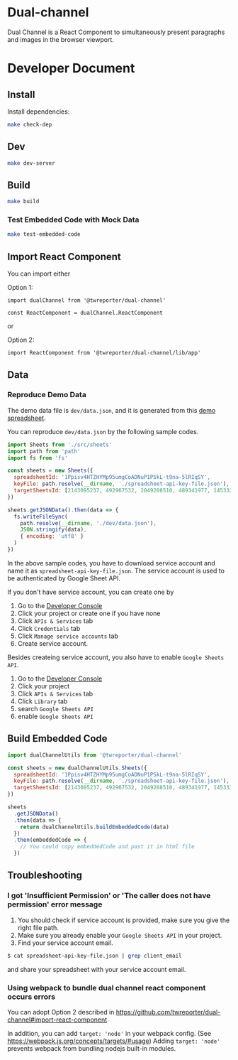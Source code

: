 # Dual-channel

Dual Channel is a React Component to simultaneously present paragraphs and images in the browser viewport.

# Developer Document

## Install

Install dependencies:

```bash
make check-dep
```

## Dev

```bash
make dev-server
```

## Build

```bash
make build
```

### Test Embedded Code with Mock Data

```bash
make test-embedded-code
```

## Import React Component

You can import either

Option 1:

```
import dualChannel from '@twreporter/dual-channel'

const ReactComponent = dualChannel.ReactComponent
```

or

Option 2:

```
import ReactComponent from '@twreporter/dual-channel/lib/app'
```

## Data

### Reproduce Demo Data

The demo data file is `dev/data.json`,
and it is generated from this [demo spreadsheet](https://docs.google.com/spreadsheets/d/1Ppisv4HTZHYMp95umgCoADNuP1PSkL-t9na-5lRIqSY).

You can reproduce `dev/data.json` by the following sample codes.

```javascript
import Sheets from './src/sheets'
import path from 'path'
import fs from 'fs'

const sheets = new Sheets({
  spreadsheetId: '1Ppisv4HTZHYMp95umgCoADNuP1PSkL-t9na-5lRIqSY',
  keyFile: path.resolve(__dirname, './spreadsheet-api-key-file.json'),
  targetSheetsId: [2143095237, 492967532, 2049208510, 489341977, 1453335111],
})

sheets.getJSONData().then(data => {
  fs.writeFileSync(
    path.resolve(__dirname, './dev/data.json'),
    JSON.stringify(data),
    { encoding: 'utf8' }
  )
})
```

In the above sample codes,
you have to download service account and name it as `spreadsheet-api-key-file.json`.
The service account is used to be authenticated by Google Sheet API.

If you don't have service account, you can create one by

1. Go to the [Developer Console](https://console.cloud.google.com/apis/credentials)
2. Click your project or create one if you have none
3. Click `APIs & Services` tab
4. Click `Credentials` tab
5. Click `Manage service accounts` tab
6. Create service account.

Besides createing service account, you also have to enable `Google Sheets API`.

1. Go to the [Developer Console](https://console.cloud.google.com/apis/credentials)
2. Click your project
3. Click `APIs & Services` tab
4. Click `Library` tab
5. search `Google Sheets API`
6. enable `Google Sheets API`

## Build Embedded Code

```javascript
import dualChannelUtils from '@twreporter/dual-channel'

const sheets = new dualChannelUtils.Sheets({
  spreadsheetId: '1Ppisv4HTZHYMp95umgCoADNuP1PSkL-t9na-5lRIqSY',
  keyFile: path.resolve(__dirname, './spreadsheet-api-key-file.json'),
  targetSheetsId: [2143095237, 492967532, 2049208510, 489341977, 1453335111],
})

sheets
  .getJSONData()
  .then(data => {
    return dualChannelUtils.buildEmbeddedCode(data)
  })
  .then(embeddedCode => {
    // You could copy embeddedCode and past it in html file
  })
```

## Troubleshooting

### I got 'Insufficient Permission' or 'The caller does not have permission' error message

1. You should check if service account is provided, make sure you give the right file path.
2. Make sure you already enable your `Google Sheets API` in your project.
3. Find your service account email.

```bash
$ cat spreadsheet-api-key-file.json | grep client_email
```

and share your spreadsheet with your service account email.

### Using webpack to bundle dual channel react component occurs errors

You can adopt Option 2 described in https://github.com/twreporter/dual-channel#import-react-component

In addition, you can add `target: 'node'` in your webpack config. (See https://webpack.js.org/concepts/targets/#usage)
Adding `target: 'node'` prevents webpack from bundling nodejs built-in modules.
